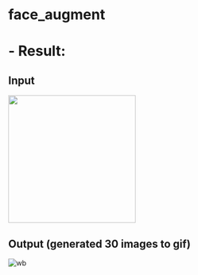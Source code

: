 # face_augment

# - Result:

## Input

<img src="https://user-images.githubusercontent.com/54311546/102696484-0dca5180-4272-11eb-9f2d-f711c6b28386.jpg" width="256" height="256">

## Output (generated 30 images to gif)
![wb](https://user-images.githubusercontent.com/54311546/102696447-b4622280-4271-11eb-9472-1e13eee22b20.gif)
